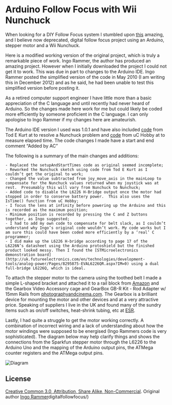# Arduino Follow Focus with Wii Nunchuck

When looking for a DIY Follow Focus system I stumbled upon [this](http://weblogs.thinktecture.com/digitalfollowfocus/) amazing, and I believe now deprecated, digital follow focus project using an Arduino, stepper motor and a Wii Nunchuck.

Here is a modified working version of the original project, which is truly a remarkable piece of work. Ingo Rammer, the author has produced an amazing project. However when I initially downloaded the project I could not get it to work. This was due in part to changes to the Arduino IDE. Ingo Rammer posted the simplified version of the code in May 2010 (I am writing this in December 2012) and as he said, he had been unable to test this simplified version before posting it. 

As a retired computer support engineer I have little more than a basic appreciation of the C language and until recently had never heard of Arduino.  So the changes made here work for me but could likely be coded more efficiently by someone proficient in the C language. I can only apologise to Ingo Rammer if my changes here are amateurish. 

The Arduino IDE version I used was 1.0.1 and have also included [code](http://todbot.com/blog/2008/02/18/wiichuck-wii-nunchuck-adapter-available/ ) from Tod E Kurt at to resolve a Nunchuck problem and [code](http://www.uchobby.com/index.php/2012/01/21/replacing-delay-in-arduino-sketches-istime-to-the-rescue/) from uC Hobby at to measure elapsed time. The code changes I made have a start and end comment “Added by AC”

The following is a summary of the main changes and additions:
	
	- Replaced the setupAndStartTimes code as original seemed incomplete;
	- Reworked the Nunchuck sketch using code from Tod E Kurt as I couldn’t get the original to work;
	- Changed the value subtracted from joy_move_axis in the mainLoop to compensate for the Nunchuck values returned when my joystick was at rest.  Presumably this will vary from Nunchuck to Nunchuck;
	- Added code to disable the L6226 H-Bridge output once the motor had stopped in order to conserve battery power.  This also uses the IsTime() function from uC Hobby;
	- I focus the lens at infinity before powering up the Arduino and this is recorded as the maximum position;
	- Minimum position is recorded by pressing the C and Z buttons together, as Ingo suggested;
	- I had to add my own code to compensate for belt slack, as I couldn’t understand why Ingo’s original code wouldn’t work. My code works but I am sure this could have been coded more efficiently by a ‘real’ C programmer;
	- I did make up the L6226 H-bridge according to page 17 of the L6226N’s datasheet using the Arduino protoshield but the finished product looked messy. Then I found the [STMicroelectronics demonstration board](http://uk.futureelectronics.com/en/technologies/development-tools/analog-power/Pages/8295875-EVAL6226QR.aspx?IM=0) using a dual full-bridge L6226Q, which is ideal. 

To attach the stepper motor to the camera using the toothed belt I made a simple L-shaped bracket and attached it to a rail block from [Amazon](http://www.amazon.co.uk/gp/product/B0084LIX2O/ref=oh_details_o01_s00_i00) and the Gearbox Video Accessory cage and GearBox GB-R Kit - Rod Adapter w/ 15mm Rails from [photographyandcinema.com](http://www.photographyandcinema.com/). The Gearbox is a brilliant device for mounting the motor and other devices and at a very attractive price.  Speaking of suppliers I live in the UK and found many of the sundry items such as on/off switches, heat-shrink tubing, etc at [ESR](http://www.esr.co.uk/).

Lastly, I had quite a struggle to get the motor working correctly. A combination of incorrect wiring and a lack of understanding about how the motor windings were supposed to be energised (Ingo Rammers code is very sophisticated).  The diagram below may help clarify things and shows the connections from the Sparkfun stepper motor through the L6226 to the Arduino Uno and the mapping of the Arduino output pins, the ATMega counter registers and the ATMega output pins.

![Diagram](https://raw.github.com/alancairns/followfocus/master/Motor%20Connections.jpg)

## License

[Creative Common 3.0, Attribution, Share Alike, Non-Commercial](http://creativecommons.org/licenses/by-nc-sa/3.0/). Original author [Ingo Rammer](http://weblogs.thinktecture.com/)digitalfollowfocus/)